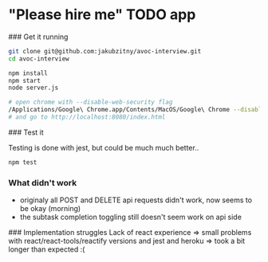 "Please hire me" TODO app
========

### Get it running

```bash
git clone git@github.com:jakubzitny/avoc-interview.git
cd avoc-interview

npm install
npm start
node server.js

# open chrome with --disable-web-security flag
/Applications/Google\ Chrome.app/Contents/MacOS/Google\ Chrome --disable-web-security & # on OS X 
# and go to http://localhost:8080/index.html
```

### Test it

Testing is done with jest, but could be much much better..

```bash
npm test
```

### What didn't work
- originaly all POST and DELETE api requests didn't work, now seems to be okay (morning)
- the subtask completion toggling still doesn't seem work on api side

### Implementation struggles
Lack of react experience => small problems with react/react-tools/reactify versions and jest and heroku => took a bit longer than expected :(
